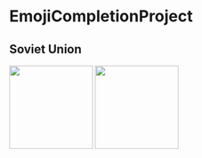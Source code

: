 # EmojiCompletionProject
 
## Soviet Union

<img src="https://raw.githubusercontent.com/RainySummerLuo/EmojiCompletionProject/main/draw/EmojiOne/emoji_u1f1f8_1f1fa.png" width="150px" />

<img src="https://raw.githubusercontent.com/RainySummerLuo/EmojiCompletionProject/main/draw/Twemoji/emoji_u1f1f8_1f1fa.png" width="150px" />
